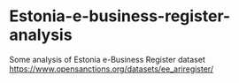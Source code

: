 # Estonia-e-business-register-analysis
Some analysis of Estonia e-Business Register dataset 
https://www.opensanctions.org/datasets/ee_ariregister/
